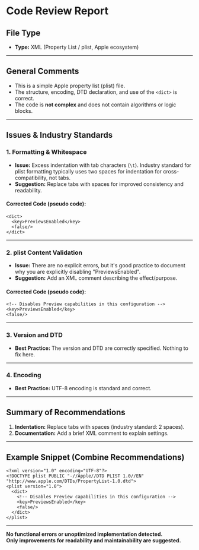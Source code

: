 # Code Review Report

## File Type

- **Type:** XML (Property List / plist, Apple ecosystem)

---

## General Comments

- This is a simple Apple property list (plist) file.
- The structure, encoding, DTD declaration, and use of the `<dict>` is correct.
- The code is **not complex** and does not contain algorithms or logic blocks.

---

## Issues & Industry Standards

### 1. Formatting & Whitespace

- **Issue:** Excess indentation with tab characters (`\t`). Industry standard for plist formatting typically uses two spaces for indentation for cross-compatibility, not tabs.
- **Suggestion:** Replace tabs with spaces for improved consistency and readability.

#### **Corrected Code (pseudo code):**

```pseudo
<dict>
  <key>PreviewsEnabled</key>
  <false/>
</dict>
```

---

### 2. plist Content Validation

- **Issue:** There are no explicit errors, but it's good practice to document why you are explicitly disabling "PreviewsEnabled".
- **Suggestion:** Add an XML comment describing the effect/purpose.

#### **Corrected Code (pseudo code):**

```pseudo
<!-- Disables Preview capabilities in this configuration -->
<key>PreviewsEnabled</key>
<false/>
```

---

### 3. Version and DTD

- **Best Practice:** The version and DTD are correctly specified. Nothing to fix here.

---

### 4. Encoding

- **Best Practice:** UTF-8 encoding is standard and correct.

---

## Summary of Recommendations

1. **Indentation:** Replace tabs with spaces (industry standard: 2 spaces).
2. **Documentation:** Add a brief XML comment to explain settings.

---

## Example Snippet (Combine Recommendations)

```pseudo
<?xml version="1.0" encoding="UTF-8"?>
<!DOCTYPE plist PUBLIC "-//Apple//DTD PLIST 1.0//EN" "http://www.apple.com/DTDs/PropertyList-1.0.dtd">
<plist version="1.0">
  <dict>
    <!-- Disables Preview capabilities in this configuration -->
    <key>PreviewsEnabled</key>
    <false/>
  </dict>
</plist>
```
---

**No functional errors or unoptimized implementation detected.**  
**Only improvements for readability and maintainability are suggested.**